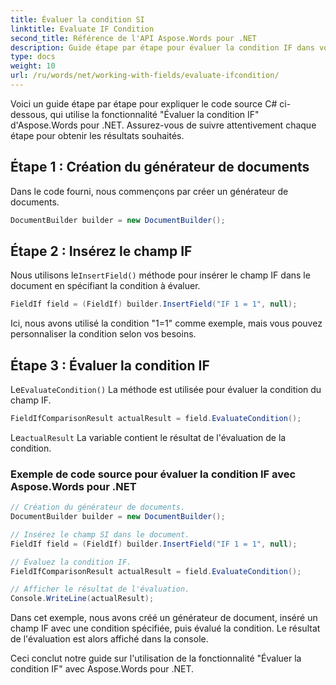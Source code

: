 ```yaml
---
title: Évaluer la condition SI
linktitle: Evaluate IF Condition
second_title: Référence de l'API Aspose.Words pour .NET
description: Guide étape par étape pour évaluer la condition IF dans vos documents Word avec Aspose.Words pour .NET.
type: docs
weight: 10
url: /ru/words/net/working-with-fields/evaluate-ifcondition/
---
```


Voici un guide étape par étape pour expliquer le code source C# ci-dessous, qui utilise la fonctionnalité "Évaluer la condition IF" d'Aspose.Words pour .NET. Assurez-vous de suivre attentivement chaque étape pour obtenir les résultats souhaités.

## Étape 1 : Création du générateur de documents

Dans le code fourni, nous commençons par créer un générateur de documents.

```csharp
DocumentBuilder builder = new DocumentBuilder();
```

## Étape 2 : Insérez le champ IF

 Nous utilisons le`InsertField()` méthode pour insérer le champ IF dans le document en spécifiant la condition à évaluer.

```csharp
FieldIf field = (FieldIf) builder.InsertField("IF 1 = 1", null);
```

Ici, nous avons utilisé la condition "1=1" comme exemple, mais vous pouvez personnaliser la condition selon vos besoins.

## Étape 3 : Évaluer la condition IF

 Le`EvaluateCondition()` La méthode est utilisée pour évaluer la condition du champ IF.

```csharp
FieldIfComparisonResult actualResult = field.EvaluateCondition();
```

 Le`actualResult` La variable contient le résultat de l'évaluation de la condition.

### Exemple de code source pour évaluer la condition IF avec Aspose.Words pour .NET

```csharp
// Création du générateur de documents.
DocumentBuilder builder = new DocumentBuilder();

// Insérez le champ SI dans le document.
FieldIf field = (FieldIf) builder.InsertField("IF 1 = 1", null);

// Évaluez la condition IF.
FieldIfComparisonResult actualResult = field.EvaluateCondition();

// Afficher le résultat de l'évaluation.
Console.WriteLine(actualResult);
```

Dans cet exemple, nous avons créé un générateur de document, inséré un champ IF avec une condition spécifiée, puis évalué la condition. Le résultat de l'évaluation est alors affiché dans la console.

Ceci conclut notre guide sur l'utilisation de la fonctionnalité "Évaluer la condition IF" avec Aspose.Words pour .NET.
